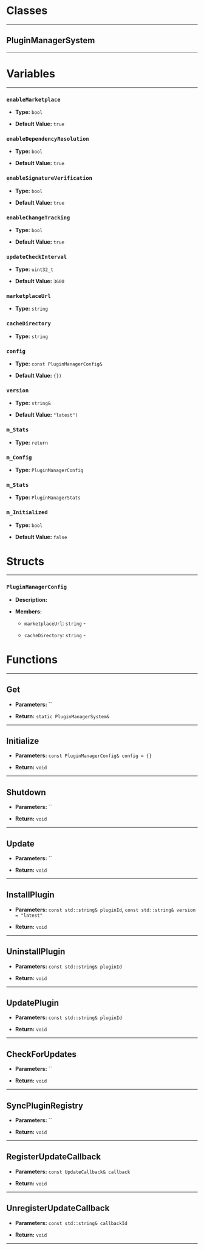 # Classes
---

## PluginManagerSystem
---




# Variables
---

### `enableMarketplace`

- **Type:** `bool`

- **Default Value:** `true`



### `enableDependencyResolution`

- **Type:** `bool`

- **Default Value:** `true`



### `enableSignatureVerification`

- **Type:** `bool`

- **Default Value:** `true`



### `enableChangeTracking`

- **Type:** `bool`

- **Default Value:** `true`



### `updateCheckInterval`

- **Type:** `uint32_t`

- **Default Value:** `3600`



### `marketplaceUrl`

- **Type:** `string`



### `cacheDirectory`

- **Type:** `string`



### `config`

- **Type:** `const PluginManagerConfig&`

- **Default Value:** `{})`



### `version`

- **Type:** `string&`

- **Default Value:** `"latest")`



### `m_Stats`

- **Type:** `return`



### `m_Config`

- **Type:** `PluginManagerConfig`



### `m_Stats`

- **Type:** `PluginManagerStats`



### `m_Initialized`

- **Type:** `bool`

- **Default Value:** `false`




# Structs
---

### `PluginManagerConfig`

- **Description:** 

- **Members:**

  - `marketplaceUrl`: `string` - 

  - `cacheDirectory`: `string` - 




# Functions
---

## Get



- **Parameters:** ``

- **Return:** `static PluginManagerSystem&`

---

## Initialize



- **Parameters:** `const PluginManagerConfig& config = {}`

- **Return:** `void`

---

## Shutdown



- **Parameters:** ``

- **Return:** `void`

---

## Update



- **Parameters:** ``

- **Return:** `void`

---

## InstallPlugin



- **Parameters:** `const std::string& pluginId`, `const std::string& version = "latest"`

- **Return:** `void`

---

## UninstallPlugin



- **Parameters:** `const std::string& pluginId`

- **Return:** `void`

---

## UpdatePlugin



- **Parameters:** `const std::string& pluginId`

- **Return:** `void`

---

## CheckForUpdates



- **Parameters:** ``

- **Return:** `void`

---

## SyncPluginRegistry



- **Parameters:** ``

- **Return:** `void`

---

## RegisterUpdateCallback



- **Parameters:** `const UpdateCallback& callback`

- **Return:** `void`

---

## UnregisterUpdateCallback



- **Parameters:** `const std::string& callbackId`

- **Return:** `void`

---
